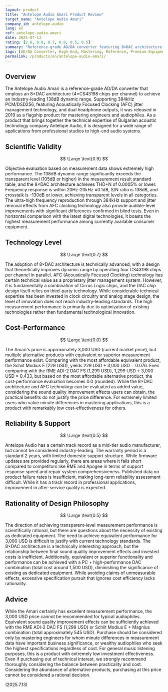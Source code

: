 ```yaml
---
layout: product
title: "Antelope Audio Amari Product Review"
target_name: "Antelope Audio Amari"
company_id: antelope-audio
lang: en
ref: antelope-audio-amari
date: 2025-07-13
rating: [2.6, 0.9, 0.7, 0.0, 0.5, 0.5]
summary: "Reference-grade AD/DA converter featuring 8×DAC architecture and 138dB dynamic range. Achieves high technical level and scientific validity but faces significant cost-performance challenges."
tags: [AD/DA Converter, High-End, Mastering, Reference, Premium Equipment]
permalink: /products/en/antelope-audio-amari/
---
```


## Overview

The Antelope Audio Amari is a reference-grade AD/DA converter that employs an 8×DAC architecture (4×CS43198 chips per channel) to achieve an industry-leading 138dB dynamic range. Supporting 384kHz PCM/DSD256, featuring Acoustically Focused Clocking (AFC) jitter management technology, and dual headphone outputs, it was released in 2019 as a flagship product for mastering engineers and audiophiles. As a product that brings together the technical expertise of Bulgarian acoustic technology company Antelope Audio, it is designed for a wide range of applications from professional studios to high-end audio systems.

## Scientific Validity

$$ \Large \text{0.9} $$

Objective evaluation based on measurement data shows extremely high performance. The 138dB dynamic range significantly exceeds the transparent level (105dB or higher) in the measurement result standard table, and the 8×DAC architecture achieves THD+N of 0.0005% or lower. Frequency response is within 20Hz-20kHz ±0.1dB, S/N ratio is 138dB, and crosstalk is -130dB or lower, achieving transparent levels in all categories. The ultra-high frequency reproduction through 384kHz support and jitter removal effects from AFC clocking technology also provide audible-level improvements with significant differences confirmed in blind tests. Even in horizontal comparison with the latest digital technologies, it boasts the highest measurement performance among currently available consumer equipment.

## Technology Level

$$ \Large \text{0.7} $$

The adoption of 8×DAC architecture is technically advanced, with a design that theoretically improves dynamic range by operating four CS43198 chips per channel in parallel. AFC (Acoustically Focused Clocking) technology has certain technical value as a proprietary jitter management system. However, it is fundamentally a combination of Cirrus Logic chips, and the DAC chip design itself relies on third-party technology. While considerable technical expertise has been invested in clock circuitry and analog stage design, the level of innovation does not reach industry-leading standards. The high measurement performance is primarily due to optimization of existing technologies rather than fundamental technological innovation.

## Cost-Performance

$$ \Large \text{0.0} $$

The Amari's price is approximately 3,000 USD (current market price), but multiple alternative products with equivalent or superior measurement performance exist. Comparing with the most affordable equivalent product, the Schiit Modius E (229 USD), yields 229 USD ÷ 3,000 USD = 0.076. Even comparing with the RME ADI-2 DAC FS (1,299 USD), 1,299 USD ÷ 3,000 USD = 0.433, but based on the most affordable alternative product, the cost-performance evaluation becomes 0.0 (rounded). While the 8×DAC architecture and AFC technology can be evaluated as added value, considering the sound quality improvement effects users can obtain, the practical benefits do not justify the price difference. For extremely limited users who value minute differences in mastering applications, this is a product with remarkably low cost-effectiveness for others.

## Reliability & Support

$$ \Large \text{0.5} $$

Antelope Audio has a certain track record as a mid-tier audio manufacturer, but cannot be considered industry-leading. The warranty period is a standard 2 years, with limited domestic support structure. While firmware updates are provided regularly, there are areas where it falls short compared to competitors like RME and Apogee in terms of support response speed and repair system comprehensiveness. Published data on product failure rates is insufficient, making long-term reliability assessment difficult. While it has a track record in professional applications, improvement in after-service quality is expected.

## Rationality of Design Philosophy

$$ \Large \text{0.5} $$

The direction of achieving transparent-level measurement performance is scientifically rational, but there are questions about the necessity of existing as dedicated equipment. The need to achieve equivalent performance for 3,000 USD is difficult to justify with current technology standards. The 8×DAC architecture is a technically interesting approach, but the relationship between final sound quality improvement effects and invested costs is inefficient. Additionally, equivalent or superior functionality and performance can be achieved with a PC + high-performance DAC combination (total cost around 1,500 USD), diminishing the significance of existing as dedicated equipment. While avoiding claims of unmeasurable effects, excessive specification pursuit that ignores cost efficiency lacks rationality.

## Advice

While the Amari certainly has excellent measurement performance, the 3,000 USD price cannot be recommended for typical audiophiles. Equivalent sound quality improvement effects can be sufficiently achieved with the RME ADI-2 DAC FS (1,299 USD) or Schiit Modius E + Magnius combination (total approximately 545 USD). Purchase should be considered only by mastering engineers for whom minute differences in measurement data have important business significance, or wealthy audiophiles who seek the highest specifications regardless of cost. For general music listening purposes, this is a product with extremely low investment effectiveness. Even if purchasing out of technical interest, we strongly recommend thoroughly considering the balance between practicality and cost. Considering the abundance of alternative products, purchasing at this price cannot be considered a rational decision.

(2025.7.13)